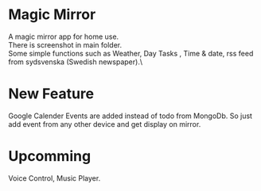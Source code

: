 # Magic Mirror
A magic mirror app for home use. \
There is screenshot in main folder. \
Some simple functions such as Weather, Day Tasks , Time & date, rss feed from sydsvenska (Swedish newspaper).\
# New Feature
Google Calender Events are added instead of todo from MongoDb. So just add event from any other device and get display on mirror.
# Upcomming
Voice Control, Music Player.
